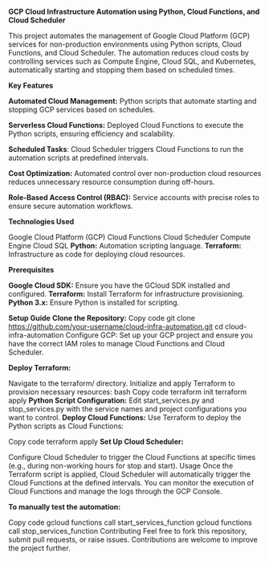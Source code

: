 **GCP Cloud Infrastructure Automation using Python, Cloud Functions, and Cloud Scheduler**

This project automates the management of Google Cloud Platform (GCP) services for non-production environments using Python scripts, Cloud Functions, and Cloud Scheduler. The automation reduces cloud costs by controlling services such as Compute Engine, Cloud SQL, and Kubernetes, automatically starting and stopping them based on scheduled times.

**Key Features**

**Automated Cloud Management:** Python scripts that automate starting and stopping GCP services based on schedules.

**Serverless Cloud Functions:**  Deployed Cloud Functions to execute the Python scripts, ensuring efficiency and scalability.

**Scheduled Tasks**: Cloud Scheduler triggers Cloud Functions to run the automation scripts at predefined intervals.

**Cost Optimization:** Automated control over non-production cloud resources reduces unnecessary resource consumption during off-hours.

**Role-Based Access Control (RBAC):** Service accounts with precise roles to ensure secure automation workflows.

**Technologies Used**

Google Cloud Platform (GCP)
Cloud Functions
Cloud Scheduler
Compute Engine
Cloud SQL
**Python:** Automation scripting language.
**Terraform:** Infrastructure as code for deploying cloud resources.

**Prerequisites**

**Google Cloud SDK:** Ensure you have the GCloud SDK installed and configured.
**Terraform:** Install Terraform for infrastructure provisioning.
**Python 3.x:** Ensure Python is installed for scripting.

**Setup Guide**
**Clone the Repository:**
Copy code
git clone https://github.com/your-username/cloud-infra-automation.git
cd cloud-infra-automation
Configure GCP: Set up your GCP project and ensure you have the correct IAM roles to manage Cloud Functions and Cloud Scheduler.

**Deploy Terraform:**

Navigate to the terraform/ directory.
Initialize and apply Terraform to provision necessary resources:
bash
Copy code
terraform init
terraform apply
**Python Script Configuration:**
Edit start_services.py and stop_services.py with the service names and project configurations you want to control.
**Deploy Cloud Functions:** Use Terraform to deploy the Python scripts as Cloud Functions:


Copy code
terraform apply
**Set Up Cloud Scheduler:**

Configure Cloud Scheduler to trigger the Cloud Functions at specific times (e.g., during non-working hours for stop and start).
Usage
Once the Terraform script is applied, Cloud Scheduler will automatically trigger the Cloud Functions at the defined intervals. You can monitor the execution of Cloud Functions and manage the logs through the GCP Console.

**To manually test the automation:**

Copy code
gcloud functions call start_services_function
gcloud functions call stop_services_function
Contributing
Feel free to fork this repository, submit pull requests, or raise issues. Contributions are welcome to improve the project further.




